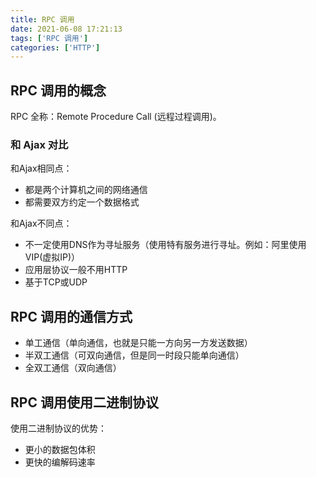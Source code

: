 ```yaml
---
title: RPC 调用
date: 2021-06-08 17:21:13
tags: ['RPC 调用']
categories: ['HTTP']
---
```


## RPC 调用的概念

RPC 全称：Remote Procedure Call (远程过程调用)。

### 和 Ajax 对比

和Ajax相同点：

- 都是两个计算机之间的网络通信
- 都需要双方约定一个数据格式

和Ajax不同点：

- 不一定使用DNS作为寻址服务（使用特有服务进行寻址。例如：阿里使用VIP(虚拟IP)）
- 应用层协议一般不用HTTP
- 基于TCP或UDP

## RPC 调用的通信方式

- 单工通信（单向通信，也就是只能一方向另一方发送数据）
- 半双工通信（可双向通信，但是同一时段只能单向通信）
- 全双工通信（双向通信）

## RPC 调用使用二进制协议

使用二进制协议的优势：

- 更小的数据包体积
- 更快的编解码速率